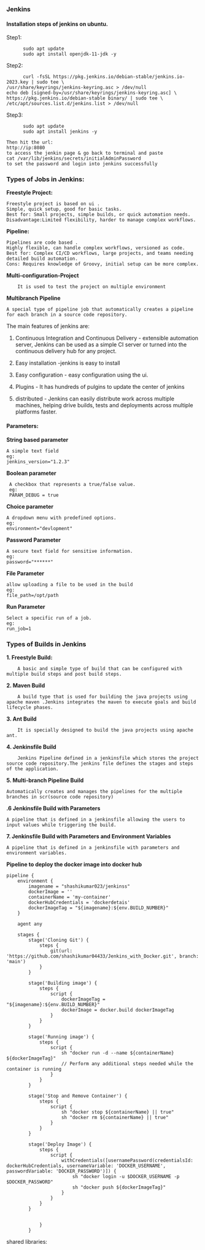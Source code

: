 ### Jenkins

#### Installation steps of jenkins on ubuntu.

Step1:
```
      sudo apt update
      sudo apt install openjdk-11-jdk -y
```
Step2:
```
      curl -fsSL https://pkg.jenkins.io/debian-stable/jenkins.io-2023.key | sudo tee \
/usr/share/keyrings/jenkins-keyring.asc > /dev/null
echo deb [signed-by=/usr/share/keyrings/jenkins-keyring.asc] \
https://pkg.jenkins.io/debian-stable binary/ | sudo tee \
/etc/apt/sources.list.d/jenkins.list > /dev/null
```
Step3:
```
      sudo apt update
      sudo apt install jenkins -y
```
```
Then hit the url:
http://ip:8080
to access the jenkin page & go back to terminal and paste 
cat /var/lib/jenkins/secrets/initialAdminPassword
to set the password and login into jenkins successfully
```

 ### Types of Jobs in Jenkins:

**Freestyle Project:**
```
Freestyle project is based on ui .
Simple, quick setup, good for basic tasks.
Best for: Small projects, simple builds, or quick automation needs.
Disadvantage:Limited flexibility, harder to manage complex workflows.
```

**Pipeline:**
```
Pipelines are code based .
Highly flexible, can handle complex workflows, versioned as code.
Best for: Complex CI/CD workflows, large projects, and teams needing detailed build automation.
Cons: Requires knowledge of Groovy, initial setup can be more complex.
```

**Multi-configuration-Project**
```
    It is used to test the project on multiple environment

```
**Multibranch Pipeline**
```
A special type of pipeline job that automatically creates a pipeline for each branch in a source code repository.
```

The main features of jenkins are:

1. Continuous Integration and Continuous Delivery - extensible automation server, Jenkins can be used as a simple CI server or turned into the continuous delivery hub for any project. 

2. Easy installation -jenkins is easy to install

3. Easy configuration - easy configuration using the ui.

4. Plugins - It has hundreds of pulgins to update the center of jenkins

5. distributed - Jenkins can easily distribute work across multiple machines, helping drive builds, tests and deployments across multiple platforms faster.



#### Parameters:
**String based parameter**
```
A simple text field
eg:
jenkins_version="1.2.3"
```
**Boolean parameter**
```
 A checkbox that represents a true/false value.
 eg:
 PARAM_DEBUG = true
```
**Choice parameter**
```
A dropdown menu with predefined options.
eg:
environment="devlopment"
```
**Password Parameter**
```
A secure text field for sensitive information.
eg:
password="******"
```
**File Parameter**
```
allow uploading a file to be used in the build 
eg:
file_path=/opt/path
```
**Run Parameter**
```
Select a specific run of a job.
eg:
run_job=1
```



### Types of Builds in Jenkins
**1. Freestyle Build:**
```
    A basic and simple type of build that can be configured with multiple build steps and post build steps.
```
**2. Maven Build**
```
    A build type that is used for building the java projects using apache maven .Jenkins integrates the maven to execute goals and build lifecycle phases.
```
**3. Ant Build**
```
    It is specially designed to build the java projects using apache ant.
```
**4. Jenkinsfile Build**
```
    Jenkins Pipeline defined in a jenkinsfile which stores the project source code repository.The jenkins file defines the stages and steps of the application.
```

**5. Multi-branch Pipeline Build**
```
Automatically creates and manages the pipelines for the multiple branches in scr(source code repository)
```

**.6 Jenkinsfile Build with Parameters**
```
A pipeline that is defined in a jenkinsfile allowing the users to input values while triggering the build.
```

**7. Jenkinsfile Build with Parameters and Environment Variables**
```
A pipeline that is defined in a jenkinsfile with parameters and environment variables.
```



**Pipeline to deploy the docker image into docker hub**

```
pipeline {
    environment {
        imagename = "shashikumar023/jenkinss"
        dockerImage = ''
        containerName = 'my-container'
        dockerHubCredentials = 'dockerdetais'
        dockerImageTag = "${imagename}:${env.BUILD_NUMBER}"
    }

    agent any

    stages {
        stage('Cloning Git') {
            steps {
                git(url: 'https://github.com/shashikumar04433/Jenkins_with_Docker.git', branch: 'main')
            }
        }

        stage('Building image') {
            steps {
                script {
                    dockerImageTag = "${imagename}:${env.BUILD_NUMBER}"
                    dockerImage = docker.build dockerImageTag
                }
            }
        }

        stage('Running image') {
            steps {
                script {
                    sh "docker run -d --name ${containerName} ${dockerImageTag}"
                    // Perform any additional steps needed while the container is running
                }
            }
        }

        stage('Stop and Remove Container') {
            steps {
                script {
                    sh "docker stop ${containerName} || true"
                    sh "docker rm ${containerName} || true"
                }
            }
        }

        stage('Deploy Image') {
            steps {
                script {
                    withCredentials([usernamePassword(credentialsId: dockerHubCredentials, usernameVariable: 'DOCKER_USERNAME', passwordVariable: 'DOCKER_PASSWORD')]) {
                        sh "docker login -u $DOCKER_USERNAME -p $DOCKER_PASSWORD"
                        sh "docker push ${dockerImageTag}"
                    }
                }
            }
        }

       
            }
        }

```




shared libraries:

```

